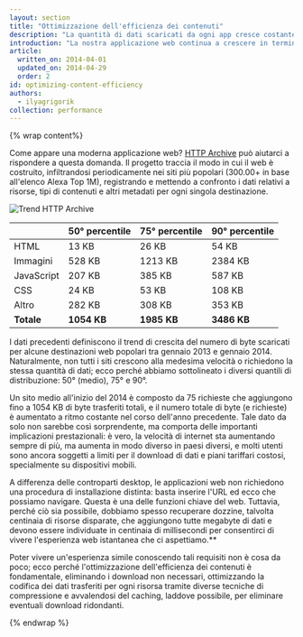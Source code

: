 ```yaml
---
layout: section
title: "Ottimizzazione dell'efficienza dei contenuti"
description: "La quantità di dati scaricati da ogni app cresce costantemente. Per garantire prestazioni ottimali dobbiamo ottimizzare l'utilizzo di ogni singolo byte!"
introduction: "La nostra applicazione web continua a crescere in termini di ambito di applicazione, ambizioni e funzionalità, ed è un bene. Tuttavia, la marcia inarrestabile verso un web sempre più ricco porta con sé un'altra tendenza: la quantità di dati scaricati da ogni applicazione continua a crescere incessantemente. Per garantire prestazioni ottimali dobbiamo ottimizzare l'utilizzo di ogni singolo byte di dati!"
article:
  written_on: 2014-04-01
  updated_on: 2014-04-29
  order: 2
id: optimizing-content-efficiency
authors:
  - ilyagrigorik
collection: performance
---
```


{% wrap content%}

<style>
  img, video, object {
    max-width: 100%;
  }

  img.center {
    display: block;
    margin-left: auto;
    margin-right: auto;
  }
</style>

Come appare una moderna applicazione web? [HTTP Archive](http://httparchive.org/) può aiutarci a rispondere a questa domanda. Il progetto traccia il modo in cui il web è costruito, infiltrandosi periodicamente nei siti più popolari (300.00+ in base all'elenco Alexa Top 1M), registrando e mettendo a confronto i dati relativi a risorse, tipi di contenuti e altri metadati per ogni singola destinazione.

<img src="images/http-archive-trends.png" class="center" alt="Trend HTTP Archive">

<table class="table-4">
<colgroup><col span="1"><col span="1"><col span="1"><col span="1"></colgroup>
<thead>
  <tr>
    <th></th>
    <th>50° percentile</th>
    <th>75° percentile</th>
    <th>90° percentile</th>
  </tr>
</thead>
<tr>
  <td data-th="type">HTML</td>
  <td data-th="50%">13 KB</td>
  <td data-th="75%">26 KB</td>
  <td data-th="90%">54 KB</td>
</tr>
<tr>
  <td data-th="type">Immagini</td>
  <td data-th="50%">528 KB</td>
  <td data-th="75%">1213 KB</td>
  <td data-th="90%">2384 KB</td>
</tr>
<tr>
  <td data-th="type">JavaScript</td>
  <td data-th="50%">207 KB</td>
  <td data-th="75%">385 KB</td>
  <td data-th="90%">587 KB</td>
</tr>
<tr>
  <td data-th="type">CSS</td>
  <td data-th="50%">24 KB</td>
  <td data-th="75%">53 KB</td>
  <td data-th="90%">108 KB</td>
</tr>
<tr>
  <td data-th="type">Altro</td>
  <td data-th="50%">282 KB</td>
  <td data-th="75%">308 KB</td>
  <td data-th="90%">353 KB</td>
</tr>
<tr>
  <td data-th="type"><strong>Totale</strong></td>
  <td data-th="50%"><strong>1054 KB</strong></td>
  <td data-th="75%"><strong>1985 KB</strong></td>
  <td data-th="90%"><strong>3486 KB</strong></td>
</tr>
</table>

I dati precedenti definiscono il trend di crescita del numero di byte scaricati per alcune destinazioni web popolari tra gennaio 2013 e gennaio 2014. Naturalmente, non tutti i siti crescono alla medesima velocità o richiedono la stessa quantità di dati; ecco perché abbiamo sottolineato i diversi quantili di distribuzione: 50° (medio), 75° e 90°.

Un sito medio all'inizio del 2014 è composto da 75 richieste che aggiungono fino a 1054 KB di byte trasferiti totali, e il numero totale di byte (e richieste) è aumentato a ritmo costante nel corso dell'anno precedente. Tale dato da solo non sarebbe così sorprendente, ma comporta delle importanti implicazioni prestazionali: è vero, la velocità di internet sta aumentando sempre di più, ma aumenta in modo diverso in paesi diversi, e molti utenti sono ancora soggetti a limiti per il download di dati e piani tariffari costosi, specialmente su dispositivi mobili.

A differenza delle controparti desktop, le applicazioni web non richiedono una procedura di installazione distinta: basta inserire l'URL ed ecco che possiamo navigare. Questa è una delle funzioni chiave del web. Tuttavia, perché ciò sia possibile, dobbiamo spesso recuperare dozzine, talvolta centinaia di risorse disparate, che aggiungono tutte megabyte di dati e devono essere individuate in centinaia di millisecondi per consentirci di vivere l'esperienza web istantanea che ci aspettiamo.**

Poter vivere un'esperienza simile conoscendo tali requisiti non è cosa da poco; ecco perché l'ottimizzazione dell'efficienza dei contenuti è fondamentale, eliminando i download non necessari, ottimizzando la codifica dei dati trasferiti per ogni risorsa tramite diverse tecniche di compressione e avvalendosi del caching, laddove possibile, per eliminare eventuali download ridondanti.

{% endwrap %}

